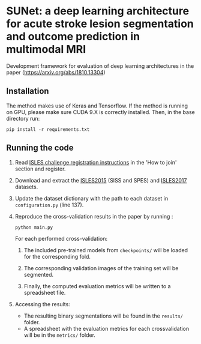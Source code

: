 # SUNet: a deep learning architecture for acute stroke lesion segmentation and outcome prediction in multimodal MRI

Development framework for evaluation of deep learning architectures in the paper (https://arxiv.org/abs/1810.13304)

## Installation

The method makes use of Keras and Tensorflow. If the method is running on GPU, please make sure CUDA 9.X is correctly installed. Then, in the base directory run: 
```
pip install -r requirements.txt
```

## Running the code

1. Read [ISLES challenge registration instructions](https://www.smir.ch/ISLES/Start2017) in the 'How to join' section and register.

2. Download and extract the [ISLES2015](https://www.smir.ch/ISLES/Start2015) (SISS and SPES) and [ISLES2017](https://www.smir.ch/ISLES/Start2017) datasets.

3. Update the dataset dictionary with the path to each dataset in `configuration.py` (line 137).

4. Reproduce the cross-validation results in the paper by running :

   ```
   python main.py
   ```

   For each performed cross-validation:
      1. The included pre-trained models from `checkpoints/` will be loaded for the corresponding fold. 
   
      2. The corresponding validation images of the training set will be segmented. 
   
      3. Finally, the computed evaluation metrics will be written to a spreadsheet file.

5. Accessing the results:
   + The resulting binary segmentations will be found in the `results/` folder.
   + A spreadsheet with the evaluation metrics for each crossvalidation will be in the `metrics/` folder.
